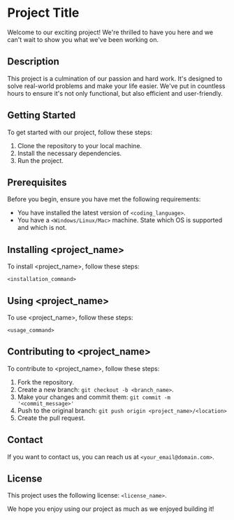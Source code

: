 # Project Title

Welcome to our exciting project! We're thrilled to have you here and we can't wait to show you what we've been working on.

## Description

This project is a culmination of our passion and hard work. It's designed to solve real-world problems and make your life easier. We've put in countless hours to ensure it's not only functional, but also efficient and user-friendly.

## Getting Started

To get started with our project, follow these steps:

1. Clone the repository to your local machine.
2. Install the necessary dependencies.
3. Run the project.

## Prerequisites

Before you begin, ensure you have met the following requirements:

* You have installed the latest version of `<coding_language>`.
* You have a `<Windows/Linux/Mac>` machine. State which OS is supported and which is not.

## Installing <project_name>

To install <project_name>, follow these steps:

```
<installation_command>
```

## Using <project_name>

To use <project_name>, follow these steps:

```
<usage_command>
```

## Contributing to <project_name>

To contribute to <project_name>, follow these steps:

1. Fork the repository.
2. Create a new branch: `git checkout -b <branch_name>`.
3. Make your changes and commit them: `git commit -m '<commit_message>'`
4. Push to the original branch: `git push origin <project_name>/<location>`
5. Create the pull request.

## Contact

If you want to contact us, you can reach us at `<your_email@domain.com>`.

## License

This project uses the following license: `<license_name>`.

We hope you enjoy using our project as much as we enjoyed building it!